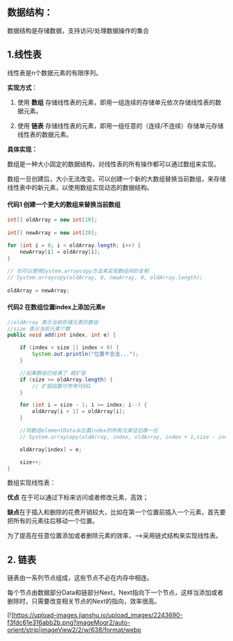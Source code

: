 ## 数据结构：

数据结构是存储数据，支持访问/处理数据操作的集合

## 1.线性表

线性表是n个数据元素的有限序列。

**实现方式**： 

1. 使用 **数组** 存储线性表的元素，即用一组连续的存储单元依次存储线性表的数据元素。

2. 使用 **链表** 存储线性表的元素，即用一组任意的（连续/不连续）存储单元存储线性表的数据元素。


**具体实现：**

数组是一种大小固定的数据结构，对线性表的所有操作都可以通过数组来实现。

数组一旦创建后，大小无法改变。可以创建一个新的大数组替换当前数组，来存储线性表中的新元素，以使用数组实现动态的数据结构。

#### 代码1 创建一个更大的数组来替换当前数组
```java
int[] oldArray = new int[10];
        
int[] newArray = new int[20];
        
for (int i = 0; i < oldArray.length; i++) {
    newArray[i] = oldArray[i];
}

// 也可以使用System.arraycopy方法来实现数组间的复制     
// System.arraycopy(oldArray, 0, newArray, 0, oldArray.length);
        
oldArray = newArray;
```
#### 代码2 在数组位置index上添加元素e
```java
//oldArray 表示当前存储元素的数组
//size 表示当前元素个数
public void add(int index, int e) {

    if (index > size || index < 0) {
        System.out.println("位置不合法...");
    }

    //如果数组已经满了 就扩容
    if (size >= oldArray.length) {
        // 扩容函数可参考代码1
    }

    for (int i = size - 1; i >= index; i--) {
        oldArray[i + 1] = oldArray[i];
    }

    //将数组elementData从位置index的所有元素往后移一位
    // System.arraycopy(oldArray, index, oldArray, index + 1,size - index);

    oldArray[index] = e;

    size++;
}

```

数组实现线性表：

**优点** 在于可以通过下标来访问或者修改元素，高效；

**缺点**在于插入和删除的花费开销较大，比如在第一个位置前插入一个元素，首先要把所有的元素往后移动一个位置。

为了提高在任意位置添加或者删除元素的效率，-->采用链式结构来实现线性表。




## 2. 链表

链表由一系列节点组成，这些节点不必在内存中相连。

每个节点由数据部分Data和链部分Next，Next指向下一个节点，这样当添加或者删除时，只需要改变相关节点的Next的指向，效率很高。


[!]https://upload-images.jianshu.io/upload_images/2243690-f3fdc61e316abb2b.png?imageMogr2/auto-orient/strip|imageView2/2/w/638/format/webp
